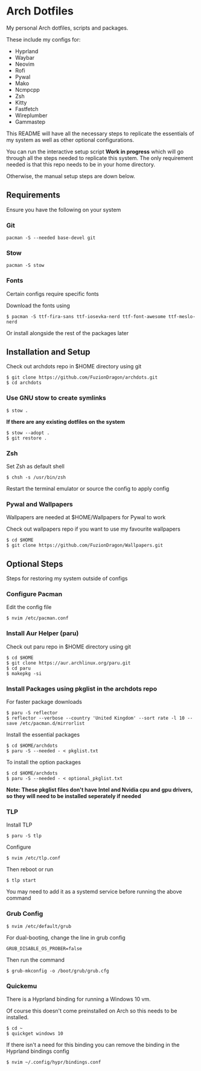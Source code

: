 # Arch Dotfiles

My personal Arch dotfiles, scripts and packages.

These include my configs for:

- Hyprland
- Waybar
- Neovim
- Rofi
- Pywal
- Mako
- Ncmpcpp
- Zsh
- Kitty
- Fastfetch
- Wireplumber
- Gammastep

This README will have all the necessary steps to replicate the essentials of my system as well as other optional configurations.

You can run the interactive setup script **Work in progress** which will go through all the steps needed to replicate this system. The only requirement needed is that this repo needs to be in your home directory.

Otherwise, the manual setup steps are down below.


## Requirements

Ensure you have the following on your system

### Git

```
pacman -S --needed base-devel git
```

### Stow

```
pacman -S stow
```

### Fonts

Certain configs require specific fonts

Download the fonts using

```
$ pacman -S ttf-fira-sans ttf-iosevka-nerd ttf-font-awesome ttf-meslo-nerd 
```

Or install alongside the rest of the packages later


## Installation and Setup

Check out archdots repo in $HOME directory using git

```
$ git clone https://github.com/FuzionDragon/archdots.git
$ cd archdots
```

### Use GNU stow to create symlinks

```
$ stow .
```

**If there are any existing dotfiles on the system**

```
$ stow --adopt .
$ git restore .
```

### Zsh

Set Zsh as default shell

```
$ chsh -s /usr/bin/zsh
```

Restart the terminal emulator or source the config to apply config

### Pywal and Wallpapers 

Wallpapers are needed at $HOME/Wallpapers for Pywal to work

Check out wallpapers repo if you want to use my favourite wallpapers

```
$ cd $HOME
$ git clone https://github.com/FuzionDragon/Wallpapers.git
```


## Optional Steps

Steps for restoring my system outside of configs

### Configure Pacman

Edit the config file

```
$ nvim /etc/pacman.conf 
```

### Install Aur Helper (paru)

Check out paru repo in $HOME directory using git

```
$ cd $HOME
$ git clone https://aur.archlinux.org/paru.git
$ cd paru
$ makepkg -si
```

### Install Packages using pkglist in the archdots repo 

For faster package downloads

```
$ paru -S reflector
$ reflector --verbose --country 'United Kingdom' --sort rate -l 10 --save /etc/pacman.d/mirrorlist
```

Install the essential packages

```
$ cd $HOME/archdots
$ paru -S --needed - < pkglist.txt
```

To install the option packages

```
$ cd $HOME/archdots
$ paru -S --needed - < optional_pkglist.txt
```

**Note: These pkglist files don't have Intel and Nvidia cpu and gpu drivers, so they will need to be installed seperately if needed**

### TLP

Install TLP

```
$ paru -S tlp
```

Configure

```
$ nvim /etc/tlp.conf
```

Then reboot or run

```
$ tlp start
```

You may need to add it as a systemd service before running the above command

### Grub Config

```
$ nvim /etc/default/grub
```

For dual-booting, change the line in grub config

```
GRUB_DISABLE_OS_PROBER=false
```

Then run the command

```
$ grub-mkconfig -o /boot/grub/grub.cfg
```

### Quickemu

There is a Hyprland binding for running a Windows 10 vm.

Of course this doesn't come preinstalled on Arch so this needs to be installed.

```
$ cd ~
$ quickget windows 10
```

If there isn't a need for this binding you can remove the binding in the Hyprland bindings config

```
$ nvim ~/.config/hypr/bindings.conf
```

